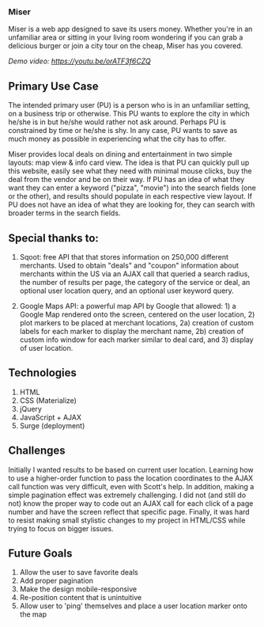 ### Miser

Miser is a web app designed to save its users money. Whether you're in an unfamiliar area or sitting in your living room wondering if you can grab a delicious burger or join a city tour on the cheap, Miser has you covered.

*Demo video: https://youtu.be/orATF3f6CZQ*


## Primary Use Case

The intended primary user (PU) is a person who is in an unfamiliar setting, on a business trip or otherwise. This PU wants to explore the city in which he/she is in but he/she would rather not ask around. Perhaps PU is constrained by time or he/she is shy. In any case, PU wants to save as much money as possible in experiencing what the city has to offer.

Miser provides local deals on dining and entertainment in two simple layouts: map view & info card view. The idea is that PU can quickly pull up this website, easily see what they need with minimal mouse clicks, buy the deal from the vendor and be on their way. If PU has an idea of what they want they can enter a keyword ("pizza", "movie") into the search fields (one or the other), and results should populate in each respective view layout. If PU does not have an idea of what they are looking for, they can search with broader terms in the search fields.


## Special thanks to:

1. Sqoot: free API that that stores information on 250,000 different merchants. Used to obtain "deals" and "coupon" information about merchants within the US via an AJAX call that queried a search radius, the number of results per page, the category of the service or deal, an optional user location query, and an optional user keyword query.

2. Google Maps API: a powerful map API by Google that allowed: 1) a Google Map rendered onto the screen, centered on the user location, 2) plot markers to be placed at merchant locations, 2a) creation of custom labels for each marker to display the merchant name, 2b) creation of custom info window for each marker similar to deal card, and 3) display of user location.


## Technologies

1. HTML
2. CSS (Materialize)
3. jQuery
4. JavaScript + AJAX
5. Surge (deployment)

## Challenges

Initially I wanted results to be based on current user location. Learning how to use a higher-order function to pass the location coordinates to the AJAX call function was very difficult, even with Scott's help. In addition, making a simple pagination effect was extremely challenging. I did not (and still do not) know the proper way to code out an AJAX call for each click of a page number and have the screen reflect that specific page. Finally, it was hard to resist making small stylistic changes to my project in HTML/CSS while trying to focus on bigger issues.


## Future Goals

1. Allow the user to save favorite deals
2. Add proper pagination
3. Make the design mobile-responsive
4. Re-position content that is unintuitive
5. Allow user to 'ping' themselves and place a user location marker onto the map
